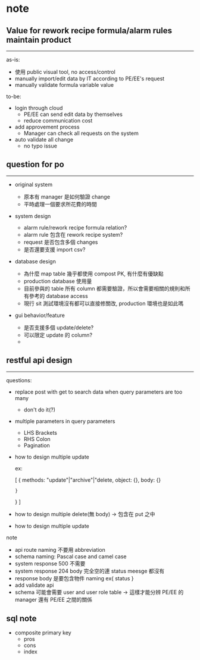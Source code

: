 # note

## Value for rework recipe formula/alarm rules maintain product

---

as-is:

- 使用 public visual tool, no access/control
- manually import/edit data by IT according to PE/EE's request
- manually validate formula variable value

to-be:

- login through cloud
  - PE/EE can send edit data by themselves
  - reduce communication cost
- add approvement process
  - Manager can check all requests on the system
- auto validate all change
  - no typo issue

## question for po

---

- original system

  - 原本有 manager 是如何驗證 change
  - 平時處理一個要求所花費的時間

- system design

  - alarm rule/rework recipe formula relation?
  - alarm rule 包含在 rework recipe system?
  - request 是否包含多個 changes
  - 是否還要支援 import csv?

- database design

  - 為什麼 map table 幾乎都使用 compost PK, 有什麼有優缺點
  - production database 使用量
  - 目前參與的 table 所有 column 都需要驗證，所以會需要相關的規則和所有參考的 database access
  - 現行 sit 測試環境沒有都可以直接修關改, production 環境也是如此嗎

- gui behavior/feature
  - 是否支援多個 update/delete?
  - 可以限定 update 的 column?
  -

## restful api design

---

questions:

- replace post with get to search data when query parameters are too many
  - don't do it(?)
- multiple parameters in query parameters
  - LHS Brackets
  - RHS Colon
  - Pagination
- how to design multiple update

  ex:

  [
  {
  methods: "update"|"archive"|"delete,
  object: {},
  body: {}

      }

  }
  ]

- how to design multiple delete(無 body) -> 包含在 put 之中
- how to design multiple update

note

- api route naming 不要用 abbreviation
- schema naming: Pascal case and camel case
- system response 500 不需要
- system response 204 body 完全空的連 status meesge 都沒有
- response body 是要包含物件 naming
  ex{
  status
  }
- add validate api
- schema 可能會需要 user and user role table -> 這樣才能分辨 PE/EE 的 manager 還有 PE/EE 之間的關係

## sql note

- composite primary key
  - pros
  - cons
  - index
